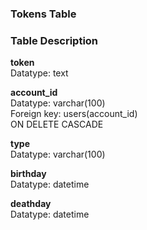 ### Tokens Table
### Table Description

**token**   
Datatype: text

**account_id**   
Datatype: varchar(100)   
Foreign key: users(account_id)   
ON DELETE CASCADE

**type**   
Datatype: varchar(100)

**birthday**   
Datatype: datetime

**deathday**    
Datatype: datetime